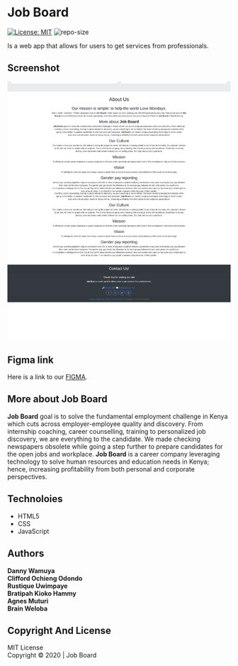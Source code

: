 # Job Board
[![License: MIT](https://img.shields.io/badge/License-MIT-yellow.svg)](https://opensource.org/licenses/MIT) ![repo-size](https://img.shields.io/github/repo-size/brian-weloba/akan-name)


Is a web app that allows for users to get services from professionals.

## Screenshot
![alt screenshot](images/screenshot.png)


## Figma link
Here is a link to our [FIGMA](https://www.figma.com/file/HcwTFunvaAjzK7L3glJyBp/Job-Board?node-id=1%3A34).


## More about Job Board

**Job Board** goal is to solve the fundamental employment challenge in Kenya which cuts across
employer-employee quality and discovery. From internship coaching, career counselling, training to personalized
job discovery, we are everything to the candidate. We made checking newspapers obsolete while going a step further
to prepare candidates for the open jobs and workplace. **Job Board** is a career company leveraging technology
to solve human resources and education needs in Kenya; hence, increasing profitability from both personal and
corporate perspectives.

## Technoloies

* HTML5
* CSS
* JavaScript

## Authors

**Danny Wamuya** <br>
**Clifford Ochieng Odondo** <br>
**Rustique Uwimpaye** <br>
**Bratipah Kioko Hammy** <br>
**Agnes Muturi** <br>
**Brain Weloba**

## Copyright And License
MIT License <br>
Copyright © 2020 | Job Board
